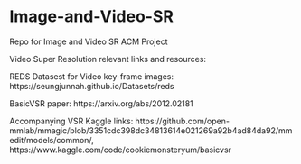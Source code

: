 # Image-and-Video-SR
Repo for Image and Video SR ACM Project

Video Super Resolution relevant links and resources:
<p>REDS Datasest for Video key-frame images: https://seungjunnah.github.io/Datasets/reds</p>
<p>BasicVSR paper: https://arxiv.org/abs/2012.02181</p>
<p>Accompanying VSR Kaggle links: https://github.com/open-mmlab/mmagic/blob/3351cdc398dc34813614e021269a92b4ad84da92/mmedit/models/common/, https://www.kaggle.com/code/cookiemonsteryum/basicvsr</p>


